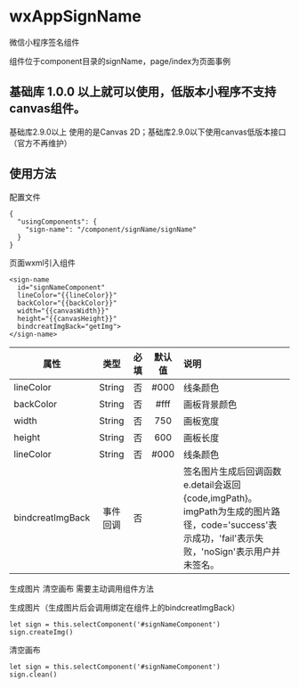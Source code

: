 # wxAppSignName
微信小程序签名组件

组件位于component目录的signName，page/index为页面事例

## 基础库 1.0.0 以上就可以使用，低版本小程序不支持canvas组件。
基础库2.9.0以上 使用的是Canvas 2D；基础库2.9.0以下使用canvas低版本接口（官方不再维护）

## 使用方法
配置文件
```
{
  "usingComponents": {
    "sign-name": "/component/signName/signName"
  }
}
```
页面wxml引入组件
```
<sign-name 
  id="signNameComponent" 
  lineColor="{{lineColor}}" 
  backColor="{{backColor}}" 
  width="{{canvasWidth}}" 
  height="{{canvasHeight}}" 
  bindcreatImgBack="getImg">
</sign-name>
```
属性|类型|必填|默认值|说明
--|:--:|:--:|:--:|:--
lineColor|String|否|#000|线条颜色
backColor|String|否|#fff|画板背景颜色
width|String|否|750|画板宽度
height|String|否|600|画板长度
lineColor|String|否|#000|线条颜色
bindcreatImgBack|事件回调|否| |签名图片生成后回调函数e.detail会返回{code,imgPath}。imgPath为生成的图片路径，code='success'表示成功，'fail'表示失败，'noSign'表示用户并未签名。

生成图片 清空画布 需要主动调用组件方法

生成图片（生成图片后会调用绑定在组件上的bindcreatImgBack）
```
let sign = this.selectComponent('#signNameComponent')
sign.createImg()
```
清空画布
```
let sign = this.selectComponent('#signNameComponent')
sign.clean()
```
